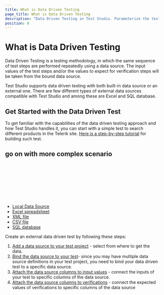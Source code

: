 ```yaml
---
title: What is Data Driven Testing
page_title: What is Data Driven Testing
description: "Data Driven Testing in Test Studio. Parameterize the test in Test Studio. Use iterated data in a Test Studio test"
position: 0
---
```

# What is Data Driven Testing

Data Driven Testing is a testing methodology, in which the same sequence of test steps are performed repeatedly using a data source. The input values of the test steps and/or the values to expect for verification steps will be taken from the bound data source.

Test Studio supports data driven testing with both built-in data source or an external one. There are few different types of external data sources compatible with Test Studio and among these are Excel and SQL database.

## Get Started with the Data Driven Test

To get familiar with the capabilities of the data driven testing approach and how Test Studio handles it, you can start with a simple test to search different products in the Telerik site. <a href="/automated-tests/data-drive-test/local-data-driven-test" target="_blank">Here is a step-by-step tutorial</a> for building such test.

## go on with more complex scenario 
<br>
<br>
<br>
<br>
<br>
<br>
<br>

- [Local Data Source](/features/data-driven-testing/local-data-driven-test)
- [Excel spreadsheet](/features/data-driven-testing/add-data-source#add-an-excel-spreadsheet)
- [XML file](/features/data-driven-testing/add-data-source#add-an-xml-file)
- [CSV file](/features/data-driven-testing/add-data-source#add-a-csv-file)
- [SQL database](/features/data-driven-testing/add-data-source#add-a-database-source)

 

Create an external data driven test by following these steps:

1. [Add a data source to your test project](/features/data-driven-testing/add-data-source) - select from where to get the data.
1. [Bind the data source to your test](/features/data-driven-testing/bind-test-data-source)- since you may have multiple data source definitions in your test project, you need to bind your data driven test to a specific data source.
1. [Attach the data source columns to input values](/features/data-driven-testing/attach-columns-input-values) - connect the inputs of your test  to specific columns of the data source.
1. [Attach the data source columns to verifications](/features/data-driven-testing/attach-columns-verifications) - connect the expected values of verifications to specific columns of the data source
